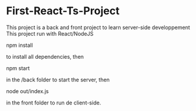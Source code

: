 # First-React-Ts-Project

This project is a back and front project to learn server-side developpement 
This project run with React/NodeJS

npm install 

to install all dependencies, then 

npm start 

in the /back folder to start the server, then

node out/index.js

in the front folder to run de client-side.
